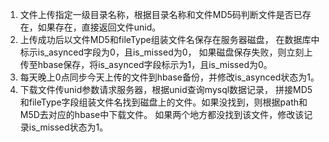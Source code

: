 1. 文件上传指定一级目录名称，根据目录名称和文件MD5码判断文件是否已存在，如果存在，直接返回文件unid。
2. 上传成功后以文件MD5和fileType组装文件名保存在服务器磁盘，
在数据库中标示is_asynced字段为0，且is_missed为0，
如果磁盘保存失败，则立刻上传至hbase保存，将is_asynced字段标示为1，且is_missed为0。
3. 每天晚上0点同步今天上传的文件到hbase备份，并修改is_asynced状态为1。
4. 下载文件传unid参数请求服务器，根据unid查询mysql数据记录，
拼接MD5和fileType字段组装文件名找到磁盘上的文件。如果没找到，则根据path和M5D去对应的hbase中下载文件。
如果两个地方都没找到该文件，修改该记录is_missed状态为1。